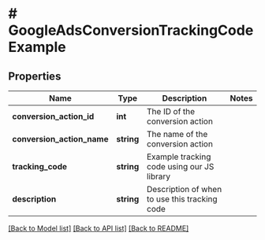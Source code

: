 # # GoogleAdsConversionTrackingCodeExample

## Properties

Name | Type | Description | Notes
------------ | ------------- | ------------- | -------------
**conversion_action_id** | **int** | The ID of the conversion action |
**conversion_action_name** | **string** | The name of the conversion action |
**tracking_code** | **string** | Example tracking code using our JS library |
**description** | **string** | Description of when to use this tracking code |

[[Back to Model list]](../../README.md#models) [[Back to API list]](../../README.md#endpoints) [[Back to README]](../../README.md)

